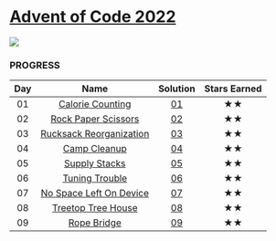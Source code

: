 # [Advent of Code 2022](https://adventofcode.com/2022)

![](https://img.shields.io/badge/stars%20⭐-18-yellow)

### PROGRESS

| Day |                              Name                              | Solution | Stars Earned |
| :-: | :------------------------------------------------------------: | :------: | :----------: |
| 01  |    [Calorie Counting](https://adventofcode.com/2022/day/1)     | [01](01) |      ★★      |
| 02  |   [Rock Paper Scissors](https://adventofcode.com/2022/day/2)   | [02](02) |      ★★      |
| 03  | [Rucksack Reorganization](https://adventofcode.com/2022/day/3) | [03](03) |      ★★      |
| 04  |      [Camp Cleanup](https://adventofcode.com/2022/day/4)       | [04](04) |      ★★      |
| 05  |      [Supply Stacks](https://adventofcode.com/2022/day/5)      | [05](05) |      ★★      |
| 06  |     [Tuning Trouble](https://adventofcode.com/2022/day/6)      | [06](06) |      ★★      |
| 07  | [No Space Left On Device](https://adventofcode.com/2022/day/7) | [07](07) |      ★★      |
| 08  |   [Treetop Tree House](https://adventofcode.com/2022/day/8)    | [08](08) |      ★★      |
| 09  |       [Rope Bridge](https://adventofcode.com/2022/day/9)       | [09](09) |      ★★      |
